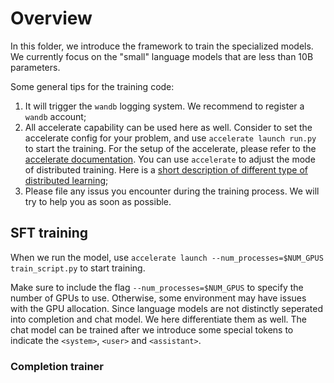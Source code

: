 # Overview

In this folder, we introduce the framework to train the specialized models. We currently focus on the "small" language models that are less than 10B parameters. 

Some general tips for the training code:
1. It will trigger the `wandb` logging system. We recommend to register a `wandb` account;
2. All accelerate capability can be used here as well. Consider to set the accelerate config for your problem, and use `accelerate launch run.py` to start the training. For the setup of the accelerate, please refer to the [accelerate documentation](https://huggingface.co/docs/accelerate/index). You can use `accelerate` to adjust the mode of distributed training. Here is a [short description of different type of distributed learning](https://alexchen4ai.github.io/blog/notes/Large%20Language%20Model/llm_train.html);
3. Please file any issus you encounter during the training process. We will try to help you as soon as possible.


## SFT training
When we run the model, use `accelerate launch --num_processes=$NUM_GPUS train_script.py` to start training.

Make sure to include the flag `--num_processes=$NUM_GPUS` to specify the number of GPUs to use. Otherwise, some environment may have issues with the GPU allocation. Since language models are not distinctly seperated into completion and chat model. We here differentiate them as well. The chat model can be trained after we introduce some special tokens to indicate the `<system>`, `<user>` and `<assistant>`. 


### Completion trainer
